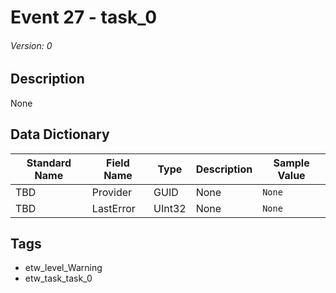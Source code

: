 # Event 27 - task_0
###### Version: 0

## Description
None

## Data Dictionary
|Standard Name|Field Name|Type|Description|Sample Value|
|---|---|---|---|---|
|TBD|Provider|GUID|None|`None`|
|TBD|LastError|UInt32|None|`None`|

## Tags
* etw_level_Warning
* etw_task_task_0